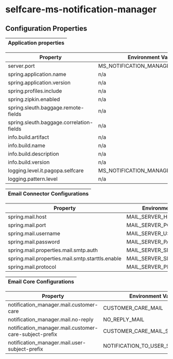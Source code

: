# selfcare-ms-notification-manager

## Configuration Properties

| **Application properties** |
|:--------------------------:|

| **Property** | **Environment Variable** | **Default** | **Required** |
|--------------|-------------------------|-------------|:------------:|
|server.port|MS_NOTIFICATION_MANAGER_SERVER_PORT|<a name= "default property"></a>[default_property](https://github.com/pagopa/selfcare-ms-notification-manager/blob/release-dev/app/src/main/resources/config/application.yml)| yes |
|spring.application.name| n/a |<a name= "default property"></a>[default_property](https://github.com/pagopa/selfcare-ms-notification-manager/blob/release-dev/app/src/main/resources/config/application.yml)| yes |
|spring.application.version| n/a |<a name= "default property"></a>[default_property](https://github.com/pagopa/selfcare-ms-notification-manager/blob/release-dev/app/src/main/resources/config/application.yml)| yes |
|spring.profiles.include| n/a |<a name= "default property"></a>[default_property](https://github.com/pagopa/selfcare-ms-notification-manager/blob/release-dev/app/src/main/resources/config/application.yml)| yes |
|spring.zipkin.enabled| n/a |<a name= "default property"></a>[default_property](https://github.com/pagopa/selfcare-ms-notification-manager/blob/release-dev/app/src/main/resources/config/application.yml)| yes |
|spring.sleuth.baggage.remote-fields| n/a |<a name= "default property"></a>[default_property](https://github.com/pagopa/selfcare-ms-notification-manager/blob/release-dev/app/src/main/resources/config/application.yml)| yes |
|spring.sleuth.baggage.correlation-fields| n/a |<a name= "default property"></a>[default_property](https://github.com/pagopa/selfcare-ms-notification-manager/blob/release-dev/app/src/main/resources/config/application.yml)| yes |
|info.build.artifact| n/a |<a name= "default property"></a>[default_property](https://github.com/pagopa/selfcare-ms-notification-manager/blob/release-dev/app/src/main/resources/config/application.yml)| yes |
|info.build.name| n/a |<a name= "default property"></a>[default_property](https://github.com/pagopa/selfcare-ms-notification-manager/blob/release-dev/app/src/main/resources/config/application.yml)| yes |
|info.build.description| n/a |<a name= "default property"></a>[default_property](https://github.com/pagopa/selfcare-ms-notification-manager/blob/release-dev/app/src/main/resources/config/application.yml)| yes |
|info.build.version| n/a |<a name= "default property"></a>[default_property](https://github.com/pagopa/selfcare-ms-notification-manager/blob/release-dev/app/src/main/resources/config/application.yml)| yes |
|logging.level.it.pagopa.selfcare| MS_NOTIFICATION_MANAGER_LOG_LEVEL |<a name= "default property"></a>[default_property](https://github.com/pagopa/selfcare-ms-notification-manager/blob/release-dev/app/src/main/resources/config/application.yml)| yes |
|logging.pattern.level| n/a |<a name= "default property"></a>[default_property](https://github.com/pagopa/selfcare-ms-notification-manager/blob/release-dev/app/src/main/resources/config/application.yml)| yes |

| **Email Connector Configurations** |
|:----------------------------------:|

| **Property** | **Environment Variable** | **Default** | **Required** |
|--------------|-------------------------|-------------|:------------:|
|spring.mail.host|MAIL_SERVER_HOST|<a name= "default property"></a>[default_property](https://github.com/pagopa/selfcare-ms-notification-manager/blob/release-dev/connector/email/src/main/resources/config/email.properties)| yes |
|spring.mail.port|MAIL_SERVER_PORT|<a name= "default property"></a>[default_property](https://github.com/pagopa/selfcare-ms-notification-manager/blob/release-dev/connector/email/src/main/resources/config/email.properties)| yes |
|spring.mail.username|MAIL_SERVER_USERNAME|<a name= "default property"></a>[default_property](https://github.com/pagopa/selfcare-ms-notification-manager/blob/release-dev/connector/email/src/main/resources/config/email.properties)| yes |
|spring.mail.password|MAIL_SERVER_PASSWORD|<a name= "default property"></a>[default_property](https://github.com/pagopa/selfcare-ms-notification-manager/blob/release-dev/connector/email/src/main/resources/config/email.properties)| yes |
|spring.mail.properties.mail.smtp.auth|MAIL_SERVER_SMTP_AUTH|<a name= "default property"></a>[default_property](https://github.com/pagopa/selfcare-ms-notification-manager/blob/release-dev/connector/email/src/main/resources/config/email.properties)| yes|
|spring.mail.properties.mail.smtp.starttls.enable|MAIL_SERVER_SMTP_TLS_ENABLE|<a name= "default property"></a>[default_property](https://github.com/pagopa/selfcare-ms-notification-manager/blob/release-dev/connector/email/src/main/resources/config/email.properties)| yes|
|spring.mail.protocol|MAIL_SERVER_PROTOCOL|<a name= "default property"></a>[default_property](https://github.com/pagopa/selfcare-ms-notification-manager/blob/release-dev/connector/email/src/main/resources/config/email.properties)| yes|

| **Email Core Configurations** |
|:-----------------------------:|

| **Property** | **Environment Variable** | **Default** | **Required** |
|--------------|--------------------------|-------------|:------------:|
|notification_manager.mail.customer-care|CUSTOMER_CARE_MAIL|<a name= "default property"></a>[default_property](https://github.com/pagopa/selfcare-ms-notification-manager/blob/release-dev/core/src/main/resources/config/email-core-config.properties)| yes |
|notification_manager.mail.no-reply|NO_REPLY_MAIL|<a name= "default property"></a>[default_property](https://github.com/pagopa/selfcare-ms-notification-manager/blob/release-dev/core/src/main/resources/config/email-core-config.properties)| yes |
|notification_manager.mail.customer-care-subject-prefix|CUSTOMER_CARE_MAIL_SUBJECT_PREFIX|<a name= "default property"></a>[default_property](https://github.com/pagopa/selfcare-ms-notification-manager/blob/release-dev/core/src/main/resources/config/email-core-config.properties)| yes |
|notification_manager.mail.user-subject-prefix|NOTIFICATION_TO_USER_SUBJECT_PREFIX|<a name= "default property"></a>[default_property](https://github.com/pagopa/selfcare-ms-notification-manager/blob/release-dev/core/src/main/resources/config/email-core-config.properties)| yes |